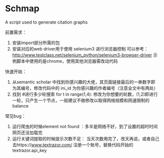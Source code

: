 # Schmap
A script used to generate citation graphs

前置需求：
1. 安装import部分所需的包
2. 安装对应的web driver用于使用 selenium3 进行浏览器控制 可以参考：http://www.testclass.net/selenium_python/selenium3-browser-driver 示例脚本中使用的是chrome，使用其他浏览器需改动代码

快速开始：
1. 从semantic scholar 中找到你感兴趣的大佬，其页面链接最后的一串数字即为其编号，修改代码中的 ini_id 为你感兴趣的作者编号（注意全文中有两处）
2. 找到 #进行多少轮搜索 for t in range(1,4): 修改为你想要的轮数，(1,2)即进行一轮，只产生一个节点，一般建议不做修改以取得网络规模和网速限制的balance

常见bug：
1. 运行爬虫的时候element not found ：多半是网络不好，到了设置的超时时间网页还没加载完
2. 运行关键词提取的时候提示次数不足： 当天次数用完了，改天再说，或者自己去https://www.textrazor.com/ 注册一个账号，替换代码开始的textrazor.api_key
